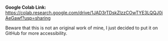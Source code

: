 **Google Colab Link:** https://colab.research.google.com/drive/1JAD3rTDskZlzzCOwTYE3LQQJ0iAeGawf?usp=sharing

Beware that this is not an original work of mine, I just decided to put it on GitHub for more accessibility. 
